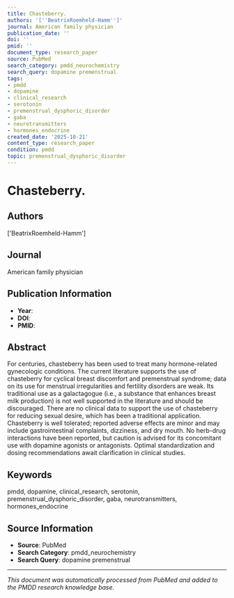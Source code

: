 ```yaml
---
title: Chasteberry.
authors: '[''BeatrixRoemheld-Hamm'']'
journal: American family physician
publication_date: ''
doi: ''
pmid: ''
document_type: research_paper
source: PubMed
search_category: pmdd_neurochemistry
search_query: dopamine premenstrual
tags:
- pmdd
- dopamine
- clinical_research
- serotonin
- premenstrual_dysphoric_disorder
- gaba
- neurotransmitters
- hormones_endocrine
created_date: '2025-10-21'
content_type: research_paper
condition: pmdd
topic: premenstrual_dysphoric_disorder
---
```


# Chasteberry.

## Authors
['BeatrixRoemheld-Hamm']

## Journal
American family physician

## Publication Information
- **Year**: 
- **DOI**: 
- **PMID**: 

## Abstract
For centuries, chasteberry has been used to treat many hormone-related gynecologic conditions. The current literature supports the use of chasteberry for cyclical breast discomfort and premenstrual syndrome; data on its use for menstrual irregularities and fertility disorders are weak. Its traditional use as a galactagogue (i.e., a substance that enhances breast milk production) is not well supported in the literature and should be discouraged. There are no clinical data to support the use of chasteberry for reducing sexual desire, which has been a traditional application. Chasteberry is well tolerated; reported adverse effects are minor and may include gastrointestinal complaints, dizziness, and dry mouth. No herb-drug interactions have been reported, but caution is advised for its concomitant use with dopamine agonists or antagonists. Optimal standardization and dosing recommendations await clarification in clinical studies.

## Keywords
pmdd, dopamine, clinical_research, serotonin, premenstrual_dysphoric_disorder, gaba, neurotransmitters, hormones_endocrine

## Source Information
- **Source**: PubMed
- **Search Category**: pmdd_neurochemistry
- **Search Query**: dopamine premenstrual

---
*This document was automatically processed from PubMed and added to the PMDD research knowledge base.*
